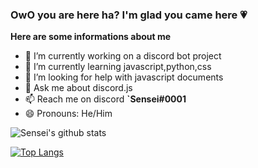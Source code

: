 ### OwO you are here ha? I'm glad you came here 💗

**Here are some informations about me**

- 🔭 I’m currently working on a discord bot project
- 🌱 I’m currently learning javascript,python,css
- 🤔 I’m looking for help with javascript documents
- 💬 Ask me about discord.js 
- 📫 Reach me on discord **`Sensei#0001**
- 😄 Pronouns: He/Him

![Sensei's github stats](https://github-readme-stats.vercel.app/api?username=Sensei-911&show_icons=true&theme=radical)

[![Top Langs](https://github-readme-stats.vercel.app/api/top-langs/?username=Sensei-911)](https://github.com/Sensei-911/github-readme-stats)

